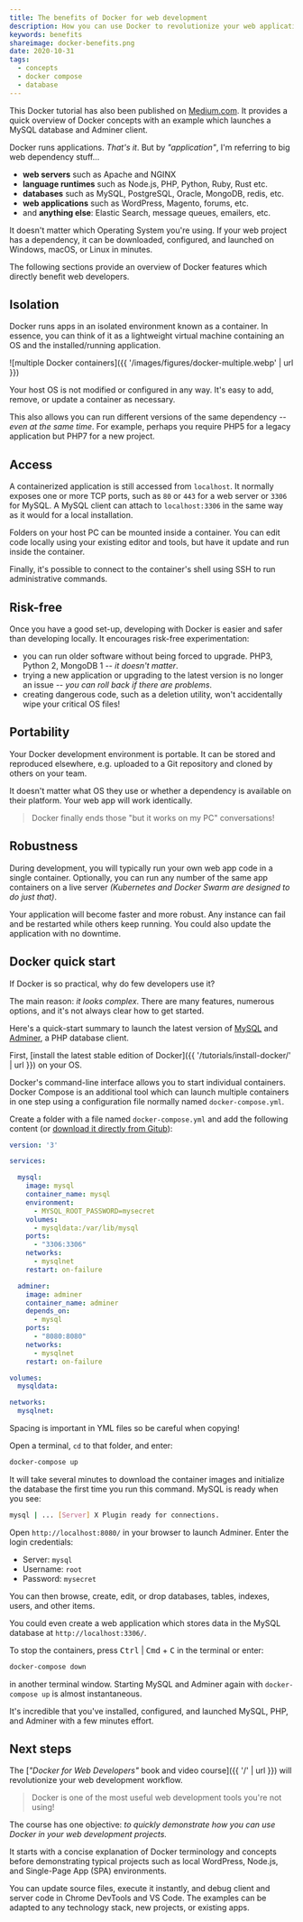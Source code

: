 ```yaml
---
title: The benefits of Docker for web development
description: How you can use Docker to revolutionize your web application development projects.
keywords: benefits
shareimage: docker-benefits.png
date: 2020-10-31
tags:
  - concepts
  - docker compose
  - database
---
```


<aside>

This Docker tutorial has also been published on [Medium.com](https://medium.com/@craigbuckler/an-introduction-to-docker-for-web-developers-ca10f5b73775). It provides a quick overview of Docker concepts with an example which launches a MySQL database and Adminer client.

</aside>

Docker runs applications. *That's it*. But by *"application"*, I'm referring to big web dependency stuff&hellip;

* **web servers** such as Apache and NGINX
* **language runtimes** such as Node.js, PHP, Python, Ruby, Rust etc.
* **databases** such as MySQL, PostgreSQL, Oracle, MongoDB, redis, etc.
* **web applications** such as WordPress, Magento, forums, etc.
* and **anything else**: Elastic Search, message queues, emailers, etc.

It doesn't matter which Operating System you're using. If your web project has a dependency, it can be downloaded, configured, and launched on Windows, macOS, or Linux in minutes.

The following sections provide an overview of Docker features which directly benefit web developers.


## Isolation

Docker runs apps in an isolated environment known as a container. In essence, you can think of it as a lightweight virtual machine containing an OS and the installed/running application.

![multiple Docker containers]({{ '/images/figures/docker-multiple.webp' | url }})

Your host OS is not modified or configured in any way. It's easy to add, remove, or update a container as necessary.

This also allows you can run different versions of the same dependency -- *even at the same time*. For example, perhaps you require PHP5 for a legacy application but PHP7 for a new project.

## Access

A containerized application is still accessed from `localhost`. It normally exposes one or more TCP ports, such as `80` or `443` for a web server or `3306` for MySQL. A MySQL client can attach to `localhost:3306` in the same way as it would for a local installation.

Folders on your host PC can be mounted inside a container. You can edit code locally using your existing editor and tools, but have it update and run inside the container.

Finally, it's possible to connect to the container's shell using SSH to run administrative commands.


## Risk-free

Once you have a good set-up, developing with Docker is easier and safer than developing locally. It encourages risk-free experimentation:

* you can run older software without being forced to upgrade. PHP3, Python 2, MongoDB 1 -- *it doesn't matter*.
* trying a new application or upgrading to the latest version is no longer an issue -- *you can roll back if there are problems*.
* creating dangerous code, such as a deletion utility, won't accidentally wipe your critical OS files!


## Portability

Your Docker development environment is portable. It can be stored and reproduced elsewhere, e.g. uploaded to a Git repository and cloned by others on your team.

It doesn't matter what OS they use or whether a dependency is available on their platform. Your web app will work identically.

> Docker finally ends those "but it works on my PC" conversations!


## Robustness

During development, you will typically run your own web app code in a single container. Optionally, you can run any number of the same app containers on a live server *(Kubernetes and Docker Swarm are designed to do just that)*.

Your application will become faster and more robust. Any instance can fail and be restarted while others keep running. You could also update the application with no downtime.


## Docker quick start

If Docker is so practical, why do few developers use it?

The main reason: *it looks complex*. There are many features, numerous options, and it's not always clear how to get started.

Here's a quick-start summary to launch the latest version of [MySQL](https://www.mysql.com/) and [Adminer](https://www.adminer.org/), a PHP database client.

First, [install the latest stable edition of Docker]({{ '/tutorials/install-docker/' | url }}) on your OS.

Docker's command-line interface allows you to start individual containers. Docker Compose is an additional tool which can launch multiple containers in one step using a configuration file normally named `docker-compose.yml`.

Create a folder with a file named `docker-compose.yml` and add the following content (or [download it directly from Gitub](https://github.com/craigbuckler/docker-web/blob/master/mysql/docker-compose.yml)):

```yml
version: '3'

services:

  mysql:
    image: mysql
    container_name: mysql
    environment:
      - MYSQL_ROOT_PASSWORD=mysecret
    volumes:
      - mysqldata:/var/lib/mysql
    ports:
      - "3306:3306"
    networks:
      - mysqlnet
    restart: on-failure

  adminer:
    image: adminer
    container_name: adminer
    depends_on:
      - mysql
    ports:
      - "8080:8080"
    networks:
      - mysqlnet
    restart: on-failure

volumes:
  mysqldata:

networks:
  mysqlnet:
```

<aside>

Spacing is important in YML files so be careful when copying!

</aside>


Open a terminal, `cd` to that folder, and enter:

```bash
docker-compose up
```

It will take several minutes to download the container images and initialize the database the first time you run this command. MySQL is ready when you see:

```bash
mysql | ... [Server] X Plugin ready for connections.
```

Open `http://localhost:8080/` in your browser to launch Adminer. Enter the login credentials:

* Server: `mysql`
* Username: `root`
* Password: `mysecret`

You can then browse, create, edit, or drop databases, tables, indexes, users, and other items.

You could even create a web application which stores data in the MySQL database at `http://localhost:3306/`.

To stop the containers, press <kbd>Ctrl</kbd> | <kbd>Cmd</kbd> + <kbd>C</kbd> in the terminal or enter:

```bash
docker-compose down
```

in another terminal window. Starting MySQL and Adminer again with `docker-compose up` is almost instantaneous.

It's incredible that you've installed, configured, and launched MySQL, PHP, and Adminer with a few minutes effort.


## Next steps

The [*"Docker for Web Developers"* book and video course]({{ '/' | url }}) will revolutionize your web development workflow.

> Docker is one of the most useful web development tools you're not using!

The course has one objective:
*to quickly demonstrate how you can use Docker in your web development projects.*

It starts with a concise explanation of Docker terminology and concepts before demonstrating typical projects such as local WordPress, Node.js, and Single-Page App (SPA) environments.

You can update source files, execute it instantly, and debug client and server code in Chrome DevTools and VS Code. The examples can be adapted to any technology stack, new projects, or existing apps.
